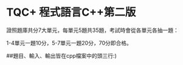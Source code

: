 # TQC+ 程式語言C++第二版
證照題庫共分7大單元，每單元5題共35題，考試時會從各單元各抽一題：

1-4單元一題10分，5-7單元一題20分，70分即合格。

##題目、輸入、輸出皆在cpp檔案中的頭三行:)
